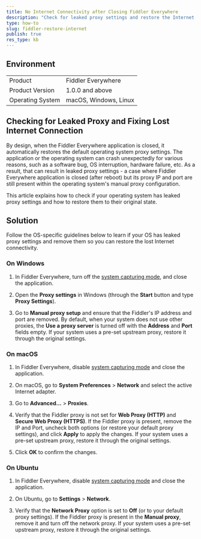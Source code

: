 ```yaml
---
title: No Internet Connectivity after Closing Fiddler Everywhere
description: "Check for leaked proxy settings and restore the Internet connectivity after the Fiddler Everywhere proxy application stops unexpectedly."
type: how-to
slug: fiddler-restore-internet
publish: true
res_type: kb
---
```


## Environment

|   |   |
|---|---|
| Product   |  Fiddler Everywhere  |
| Product Version | 1.0.0 and above  |
| Operating System | macOS, Windows, Linux  |

## Checking for Leaked Proxy and Fixing Lost Internet Connection

By design, when the Fiddler Everywhere application is closed, it automatically restores the default operating system proxy settings. The application or the operating system can crash unexpectedly for various reasons, such as a software bug, OS interruption, hardware failure, etc. As a result, that can result in leaked proxy settings - a case where Fiddler Everywhere application is closed (after reboot) but its proxy IP and port are still present within the operating system's manual proxy configuration. 

This article explains how to check if your operating system has leaked proxy settings and how to restore them to their original state.

## Solution

Follow the OS-specific guidelines below to learn if your OS has leaked proxy settings and remove them so you can restore the lost Internet connectivity.

### On Windows

1. In Fiddler Everywhere, turn off the [system capturing mode](slug://capture-system-traffic), and close the application.

1. Open the **Proxy settings** in Windows (through the **Start** button and type **Proxy Settings**).

1. Go to **Manual proxy setup** and ensure that the Fiddler's IP address and port are removed. By default, when your system does not use other proxies, the **Use a proxy server** is turned off with the **Address** and **Port** fields empty.  If your system uses a pre-set upstream proxy, restore it through the original settings.

### On macOS

1. In Fiddler Everywhere, disable [system capturing mode](slug://capture-system-traffic) and close the application. 

1. On macOS, go to **System Preferences** > **Network** and select the active Internet adapter.

1. Go to **Advanced...** > **Proxies**.

1. Verify that the Fiddler proxy is not set for **Web Proxy (HTTP)** and **Secure Web Proxy (HTTPS)**. If the Fiddler proxy is present, remove the IP and Port, uncheck both options (or restore your default proxy settings), and click **Apply** to apply the changes.  If your system uses a pre-set upstream proxy, restore it through the original settings.

1. Click **OK** to confirm the changes.

### On Ubuntu

1. In Fiddler Everywhere, disable [system capturing mode](slug://capture-system-traffic) and close the application. 

1. On Ubuntu, go to **Settings** > **Network**.

1. Verify that the **Network Proxy** option is set to **Off** (or to your default proxy settings). If the Fiddler proxy is present in the **Manual proxy**, remove it and turn off the network proxy.  If your system uses a pre-set upstream proxy, restore it through the original settings.
